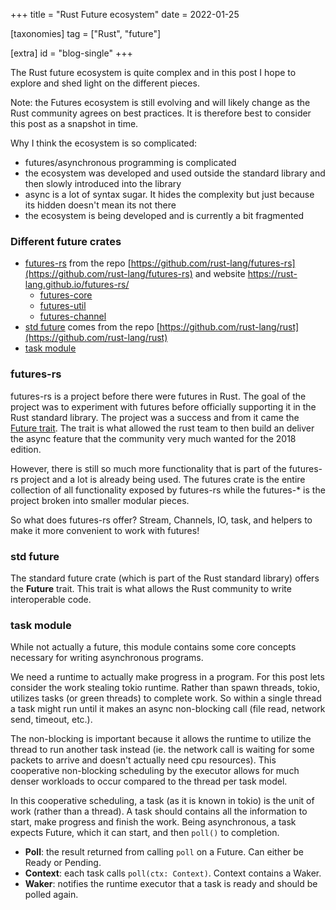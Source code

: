 +++
title = "Rust Future ecosystem"
date = 2022-01-25

[taxonomies]
tag = ["Rust", "future"]

[extra]
id = "blog-single"
+++

The Rust future ecosystem is quite complex and in this post I hope to explore
and shed light on the different pieces.
<!-- more -->

Note: the Futures ecosystem is still evolving and will likely change as the
Rust community agrees on best practices. It is therefore best to consider this
post as a snapshot in time.

Why I think the ecosystem is so complicated:
- futures/asynchronous programming is complicated
- the ecosystem was developed and used outside the standard library and then
  slowly introduced into the library
- async is a lot of syntax sugar. It hides the complexity but just because its
  hidden doesn't mean its not there
- the ecosystem is being developed and is currently a bit fragmented

### Different future crates
- [futures-rs](https://docs.rs/futures/latest/futures/) from the repo
  [https://github.com/rust-lang/futures-rs](https://github.com/rust-lang/futures-rs) and
  website https://rust-lang.github.io/futures-rs/
  - [futures-core](https://docs.rs/futures-core/latest/futures_core/)
  - [futures-util](https://docs.rs/futures-util/latest/futures_util/)
  - [futures-channel](https://docs.rs/futures-channel/latest/futures_channel/)
- [std future](https://doc.rust-lang.org/std/future/) comes from the repo
  [https://github.com/rust-lang/rust](https://github.com/rust-lang/rust)
- [task module](https://doc.rust-lang.org/std/task/index.html)


### futures-rs
futures-rs is a project before there were futures in Rust. The goal of the
project was to experiment with futures before officially supporting it in the
Rust standard library. The project was a success and from it came the [Future
trait](https://doc.rust-lang.org/std/future/trait.Future.html). The trait is
what allowed the rust team to then build an deliver the async feature that the
community very much wanted for the 2018 edition.

However, there is still so much more functionality that is part of the
futures-rs project and a lot is already being used. The futures crate is the
entire collection of all functionality exposed by futures-rs while the
futures-* is the project broken into smaller modular pieces.

So what does futures-rs offer? Stream, Channels, IO, task, and helpers to make
it more convenient to work with futures!

### std future
The standard future crate (which is part of the Rust standard library) offers
the **Future** trait. This trait is what allows the Rust community to write
interoperable code.

### task module
While not actually a future, this module contains some core concepts necessary
for writing asynchronous programs.

We need a runtime to actually make progress in a program. For this post lets consider the
work stealing tokio runtime. Rather than spawn threads, tokio, utilizes tasks (or green
threads) to complete work. So within a single thread a task might run until it makes an
async non-blocking call (file read, network send, timeout, etc.).

The non-blocking is important because it allows the runtime to utilize the thread to run
another task instead (ie. the network call is waiting for some packets to arrive and
doesn't actually need cpu resources). This cooperative non-blocking scheduling by the
executor allows for much denser workloads to occur compared to the thread per task model.

In this cooperative scheduling, a task (as it is known in tokio) is the unit of work
(rather than a thread). A task should contains all the information to start, make progress
and finish the work. Being asynchronous, a task expects Future, which it can start, and
then `poll()` to completion.

- **Poll**: the result returned from calling `poll` on a Future. Can either be Ready or
  Pending.
- **Context**: each task calls `poll(ctx: Context)`. Context contains a Waker.
- **Waker**: notifies the runtime executor that a task is ready and should be polled
  again.
